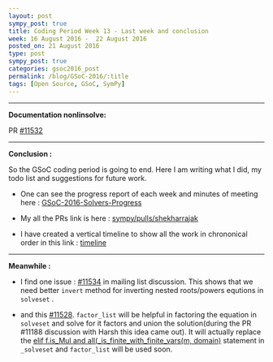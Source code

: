 ```yaml
---
layout: post
sympy_post: true
title: Coding Period Week 13 - Last week and conclusion
week: 16 August 2016 -  22 August 2016
posted_on: 21 August 2016
type: post
sympy_post: true
categories: gsoc2016_post
permalink: /blog/GSoC-2016/:title
tags: [Open Source, GSoC, SymPy]
---
```


--------------------------------------------------------------------------------

**Documentation nonlinsolve:**

PR [#11532](https://github.com/sympy/sympy/pull/11532)

--------------------------------------------------------------------------------

**Conclusion :**

So the GSoC coding period is going to end. Here I am writing what I did, my todo list and suggestions for future work.

* One can see the progress report of each week and minutes of meeting here :
[GSoC-2016-Solvers-Progress](https://github.com/sympy/sympy/wiki/GSoC-2016-Solvers-Progress)

* My all the PRs link is here : [sympy/pulls/shekharrajak](https://github.com/sympy/sympy/pulls?utf8=%E2%9C%93&q=is%3Aopen%7Cclosed%20is%3Apr%20author%3AShekharrajak%20)

* I have created a vertical timeline to show all the work in chrononical order in this link : [timeline](http://shekharrajak.github.io/gsoc16_final.html)

--------------------------------------------------------------------------------

**Meanwhile :**

* I find one issue : [#11534](https://github.com/sympy/sympy/issues/11534) in mailing list discussion. This shows that we need better
`invert` method for inverting nested roots/powers equtions in `solveset` .

* and this [#11528](https://github.com/sympy/sympy/issues/11528). `factor_list` will be helpful in factoring the equation in `solveset` and solve for it factors and union the solution(during the PR #11188 discussion with Harsh this idea came out). It will actually replace the [elif f.is_Mul and all(_is_finite_with_finite_vars(m, domain)](https://github.com/sympy/sympy/blob/master/sympy/solvers/solveset.py#L646) statement in `_solveset` and `factor_list` will be used soon.
